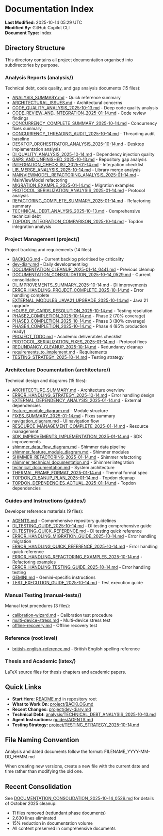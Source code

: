 # Documentation Index

**Last Modified:** 2025-10-14 05:29 UTC  
**Modified By:** GitHub Copilot CLI  
**Document Type:** Index

## Directory Structure

This directory contains all project documentation organised into subdirectories by purpose.

### Analysis Reports (analysis/)

Technical debt, code quality, and gap analysis documents (15 files):
- [ANALYSIS_SUMMARY.md](analysis/ANALYSIS_SUMMARY.md) - Quick reference summary
- [ARCHITECTURAL_ISSUES.md](analysis/ARCHITECTURAL_ISSUES.md) - Architectural concerns
- [CODE_QUALITY_ANALYSIS_2025-10-13.md](analysis/CODE_QUALITY_ANALYSIS_2025-10-13.md) - Deep code quality analysis
- [CODE_REVIEW_AND_INTEGRATION_2025-01-14.md](analysis/CODE_REVIEW_AND_INTEGRATION_2025-01-14.md) - Code review findings
- [CONCURRENCY_COMPLETE_SUMMARY_2025-10-14.md](analysis/CONCURRENCY_COMPLETE_SUMMARY_2025-10-14.md) - Concurrency fixes summary
- [CONCURRENCY_THREADING_AUDIT_2025-10-14.md](analysis/CONCURRENCY_THREADING_AUDIT_2025-10-14.md) - Threading audit baseline
- [DESKTOP_ORCHESTRATOR_ANALYSIS_2025-10-14.md](analysis/DESKTOP_ORCHESTRATOR_ANALYSIS_2025-10-14.md) - Desktop implementation analysis
- [DI_QUALITY_ANALYSIS_2025-10-14.md](analysis/DI_QUALITY_ANALYSIS_2025-10-14.md) - Dependency injection quality
- [GAPS_AND_UNFINISHED_2025-10-13.md](analysis/GAPS_AND_UNFINISHED_2025-10-13.md) - Repository gap analysis
- [INTEGRATION_CHECKLIST_2025-01-14.md](analysis/INTEGRATION_CHECKLIST_2025-01-14.md) - Integration checklist
- [LIB_MERGE_ANALYSIS_2025-10-14.md](analysis/LIB_MERGE_ANALYSIS_2025-10-14.md) - Library merge analysis
- [MAINVIEWMODEL_REFACTORING_ANALYSIS_2025-01-14.md](analysis/MAINVIEWMODEL_REFACTORING_ANALYSIS_2025-01-14.md) - MainViewModel refactoring
- [MIGRATION_EXAMPLE_2025-01-14.md](analysis/MIGRATION_EXAMPLE_2025-01-14.md) - Migration examples
- [PROTOCOL_SERIALIZATION_ANALYSIS_2025-01-14.md](analysis/PROTOCOL_SERIALIZATION_ANALYSIS_2025-01-14.md) - Protocol analysis
- [REFACTORING_COMPLETE_SUMMARY_2025-01-14.md](analysis/REFACTORING_COMPLETE_SUMMARY_2025-01-14.md) - Refactoring summary
- [TECHNICAL_DEBT_ANALYSIS_2025-10-13.md](analysis/TECHNICAL_DEBT_ANALYSIS_2025-10-13.md) - Comprehensive technical debt
- [TOPDON_INTEGRATION_COMPARISON_2025-10-14.md](analysis/TOPDON_INTEGRATION_COMPARISON_2025-10-14.md) - Topdon integration analysis

### Project Management (project/)

Project tracking and requirements (14 files):
- [BACKLOG.md](project/BACKLOG.md) - Current backlog prioritised by criticality
- [dev-diary.md](project/dev-diary.md) - Daily development log
- [DOCUMENTATION_CLEANUP_2025-01-14_0441.md](project/DOCUMENTATION_CLEANUP_2025-01-14_0441.md) - Previous cleanup
- [DOCUMENTATION_CONSOLIDATION_2025-10-14_0529.md](project/DOCUMENTATION_CONSOLIDATION_2025-10-14_0529.md) - Current consolidation
- [DI_IMPROVEMENTS_SUMMARY_2025-10-14.md](project/DI_IMPROVEMENTS_SUMMARY_2025-10-14.md) - DI improvements
- [ERROR_HANDLING_PROJECT_COMPLETE_2025-10-14.md](project/ERROR_HANDLING_PROJECT_COMPLETE_2025-10-14.md) - Error handling complete
- [EXTERNAL_MODULES_JAVA21_UPGRADE_2025-10-14.md](project/EXTERNAL_MODULES_JAVA21_UPGRADE_2025-10-14.md) - Java 21 upgrade
- [HOUSE_OF_CARDS_RESOLUTION_2025-10-14.md](project/HOUSE_OF_CARDS_RESOLUTION_2025-10-14.md) - Testing resolution
- [PHASE2_COMPLETION_2025-10-14.md](project/PHASE2_COMPLETION_2025-10-14.md) - Phase 2 (70% coverage)
- [PHASE3_COMPLETION_2025-10-14.md](project/PHASE3_COMPLETION_2025-10-14.md) - Phase 3 (80% coverage)
- [PHASE4_COMPLETION_2025-10-14.md](project/PHASE4_COMPLETION_2025-10-14.md) - Phase 4 (85% production ready)
- [PROJECT_TODO.md](project/PROJECT_TODO.md) - Academic deliverables checklist
- [PROTOCOL_SERIALIZATION_FIXES_2025-01-14.md](project/PROTOCOL_SERIALIZATION_FIXES_2025-01-14.md) - Protocol fixes
- [REDUNDANCY_CLEANUP_2025-10-14.md](project/REDUNDANCY_CLEANUP_2025-10-14.md) - Redundancy cleanup
- [requirements_to_implement.md](project/requirements_to_implement.md) - Requirements
- [TESTING_STRATEGY_2025-10-14.md](project/TESTING_STRATEGY_2025-10-14.md) - Testing strategy

### Architecture Documentation (architecture/)

Technical design and diagrams (15 files):
- [ARCHITECTURE_SUMMARY.md](architecture/ARCHITECTURE_SUMMARY.md) - Architecture overview
- [ERROR_HANDLING_STRATEGY_2025-10-14.md](architecture/ERROR_HANDLING_STRATEGY_2025-10-14.md) - Error handling design
- [EXTERNAL_DEPENDENCY_ANALYSIS_2025-01-14.md](architecture/EXTERNAL_DEPENDENCY_ANALYSIS_2025-01-14.md) - External dependencies
- [feature_module_diagram.md](architecture/feature_module_diagram.md) - Module structure
- [FIXES_SUMMARY_2025-01-14.md](architecture/FIXES_SUMMARY_2025-01-14.md) - Fixes summary
- [navigation_diagram.md](architecture/navigation_diagram.md) - UI navigation flow
- [RESOURCE_MANAGEMENT_COMPLETE_2025-01-14.md](architecture/RESOURCE_MANAGEMENT_COMPLETE_2025-01-14.md) - Resource management
- [SDK_IMPROVEMENTS_IMPLEMENTATION_2025-01-14.md](architecture/SDK_IMPROVEMENTS_IMPLEMENTATION_2025-01-14.md) - SDK improvements
- [shimmer_data_flow_diagram.md](architecture/shimmer_data_flow_diagram.md) - Shimmer data pipeline
- [shimmer_feature_module_diagram.md](architecture/shimmer_feature_module_diagram.md) - Shimmer modules
- [SHIMMER_REFACTORING_2025-01-14.md](architecture/SHIMMER_REFACTORING_2025-01-14.md) - Shimmer refactoring
- [shimmer_technical_documentation.md](architecture/shimmer_technical_documentation.md) - Shimmer integration
- [technical_documentation.md](architecture/technical_documentation.md) - System architecture
- [THERMAL_FRAME_FORMAT_2025-01-14.md](architecture/THERMAL_FRAME_FORMAT_2025-01-14.md) - Thermal format spec
- [TOPDON_CLEANUP_PLAN_2025-01-14.md](architecture/TOPDON_CLEANUP_PLAN_2025-01-14.md) - Topdon cleanup
- [TOPDON_DEPENDENCIES_ACTUAL_2025-01-14.md](architecture/TOPDON_DEPENDENCIES_ACTUAL_2025-01-14.md) - Topdon dependencies

### Guides and Instructions (guides/)

Developer reference materials (9 files):
- [AGENTS.md](guides/AGENTS.md) - Comprehensive repository guidelines
- [DI_TESTING_GUIDE_2025-10-14.md](guides/DI_TESTING_GUIDE_2025-10-14.md) - DI testing comprehensive guide
- [DI_TESTING_QUICK_REFERENCE.md](guides/DI_TESTING_QUICK_REFERENCE.md) - DI testing quick reference
- [ERROR_HANDLING_MIGRATION_GUIDE_2025-10-14.md](guides/ERROR_HANDLING_MIGRATION_GUIDE_2025-10-14.md) - Error handling migration
- [ERROR_HANDLING_QUICK_REFERENCE_2025-10-14.md](guides/ERROR_HANDLING_QUICK_REFERENCE_2025-10-14.md) - Error handling quick reference
- [ERROR_HANDLING_REFACTORING_EXAMPLES_2025-10-14.md](guides/ERROR_HANDLING_REFACTORING_EXAMPLES_2025-10-14.md) - Refactoring examples
- [ERROR_HANDLING_TESTING_GUIDE_2025-10-14.md](guides/ERROR_HANDLING_TESTING_GUIDE_2025-10-14.md) - Error handling testing
- [GEMINI.md](guides/GEMINI.md) - Gemini-specific instructions
- [TEST_EXECUTION_GUIDE_2025-10-14.md](guides/TEST_EXECUTION_GUIDE_2025-10-14.md) - Test execution guide

### Manual Testing (manual-tests/)

Manual test procedures (3 files):
- [calibration-wizard.md](manual-tests/calibration-wizard.md) - Calibration test procedure
- [multi-device-stress.md](manual-tests/multi-device-stress.md) - Multi-device stress test
- [offline-recovery.md](manual-tests/offline-recovery.md) - Offline recovery test

### Reference (root level)

- [british-english-reference.md](british-english-reference.md) - British English spelling reference

### Thesis and Academic (latex/)

LaTeX source files for thesis chapters and academic papers.

## Quick Links

- **Start Here:** [README.md](../README.md) in repository root
- **What to Work On:** [project/BACKLOG.md](project/BACKLOG.md)
- **Recent Changes:** [project/dev-diary.md](project/dev-diary.md)
- **Technical Debt:** [analysis/TECHNICAL_DEBT_ANALYSIS_2025-10-13.md](analysis/TECHNICAL_DEBT_ANALYSIS_2025-10-13.md)
- **Agent Instructions:** [guides/AGENTS.md](guides/AGENTS.md)
- **Testing Strategy:** [project/TESTING_STRATEGY_2025-10-14.md](project/TESTING_STRATEGY_2025-10-14.md)

## File Naming Convention

Analysis and dated documents follow the format: FILENAME_YYYY-MM-DD_HHMM.md

When creating new versions, create a new file with the current date and time rather than modifying the old one.

## Recent Consolidation

See [DOCUMENTATION_CONSOLIDATION_2025-10-14_0529.md](project/DOCUMENTATION_CONSOLIDATION_2025-10-14_0529.md) for details of October 2025 cleanup:
- 11 files removed (redundant phase documents)
- 2,630 lines eliminated
- 15% reduction in documentation volume
- All content preserved in comprehensive documents
